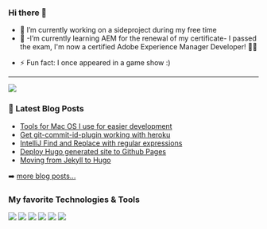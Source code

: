 ### Hi there 👋

<!--
**pieterjd/pieterjd** is a ✨ _special_ ✨ repository because its `README.md` (this file) appears on your GitHub profile.
-->

- 🔭 I’m currently working on a sideproject during my free time
- 🌱 -I’m currently learning AEM for the renewal of my certificate- I passed the exam, I'm now a certified Adobe Experience Manager Developer! 🥇🕺
<!--
- 👯 I’m looking to collaborate on ...
- 🤔 I’m looking for help with ...
- 💬 Ask me about ...
- 📫 How to reach me: ...
- 😄 Pronouns: ...
-->
- ⚡ Fun fact: I once appeared in a game show :)

---
<img src="https://github-readme-stats.vercel.app/api?username=pieterjd&show_icons=true&hide_border=true" />

### 📕 Latest Blog Posts

<!-- BLOG-POST-LIST:START -->
- [Tools for Mac OS I use for easier development](http://www.pieterjd.be/posts/mac-free-tools/)
- [Get git-commit-id-plugin working with heroku](http://www.pieterjd.be/posts/heroku-and-git-commit-id-plugin/)
- [IntelliJ Find and Replace with regular expressions](http://www.pieterjd.be/posts/intellij-replace-regex/)
- [Deploy Hugo generated site to Github Pages](http://www.pieterjd.be/posts/deploy-hugo-site-to-ghpages/)
- [Moving from Jekyll to Hugo](http://www.pieterjd.be/posts/moving-from-jekyll-to-hugo/)
<!-- BLOG-POST-LIST:END -->

➡️ [more blog posts...](http://www.pieterjd.be)

### My favorite Technologies & Tools
![](https://img.shields.io/badge/OS-Linux-informational?style=flat&logo=linux&logoColor=white&color=2bbc8a)
![](https://img.shields.io/badge/Editor-IntelliJ_IDEA-informational?style=flat&logo=intellij-idea&logoColor=white&color=2bbc8a)
![](https://img.shields.io/badge/Code-Java-informational?style=flat&logo=java&logoColor=white&color=2bbc8a)
![](https://img.shields.io/badge/Tool-maven-informational?style=flat&logo=maven&logoColor=white&color=2bbc8a)
![](https://img.shields.io/badge/Tool-git-informational?style=flat&logo=git&logoColor=white&color=2bbc8a)
![](https://img.shields.io/badge/Tool-heroku-informational?style=flat&logo=heroku&logoColor=white&color=2bbc8a)
